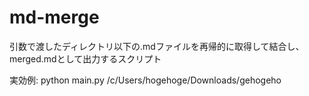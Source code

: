 # md-merge
引数で渡したディレクトリ以下の.mdファイルを再帰的に取得して結合し、merged.mdとして出力するスクリプト

実効例:
python main.py /c/Users/hogehoge/Downloads/gehogeho
